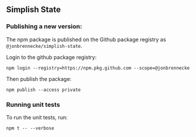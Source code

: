 Simplish State
---

### Publishing a new version:

The npm package is published on the Github package registry as `@jonbrennecke/simplish-state`.

Login to the github package registry:
```
npm login --registry=https://npm.pkg.github.com --scope=@jonbrennecke
```

Then publish the package:
```
npm publish --access private
```

### Running unit tests

To run the unit tests, run:

```
npm t -- --verbose
```
